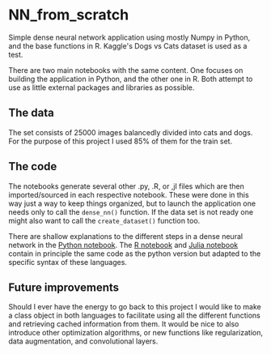 # NN_from_scratch
Simple dense neural network application using mostly Numpy in Python, and the base functions in R. Kaggle's Dogs vs Cats dataset is used as a test.

There are two main notebooks with the same content. One focuses on building the application in Python, and the other one in R. Both attempt to use as
little external packages and libraries as possible.

## The data

The set consists of 25000 images balancedly divided into cats and dogs. For the purpose of this project I used 85% of them for the train set.

## The code
The notebooks generate several other .py, .R, or ,jl files which are then imported/sourced in each respective notebook. These were done in this way just a way
to keep things organized, but to launch the application one needs only to call the `dense_nn()` function. If the data set is not ready one might also want 
to call the `create_dataset()` function too.

There are shallow explanations to the different steps in a dense neural network in the [Python notebook](https://github.com/williantleite/NN_from_scratch/blob/main/Python-NN%20from%20Scratch.ipynb). The [R notebook](https://github.com/williantleite/NN_from_scratch/blob/main/R-NN%20from%20Scratch.ipynb) and [Julia notebook](https://github.com/williantleite/NN_from_scratch/blob/main/Julia-NN%20from%20Scratch.ipynb) contain in principle the same code as the python version but adapted to the specific syntax of these languages.

## Future improvements
Should I ever have the energy to go back to this project I would like to make a class object in both languages to facilitate using all the different functions and 
retrieving cached information from them. It would be nice to also introduce other optimization algorithms, or new functions like regularization, data augmentation, 
and convolutional layers.
